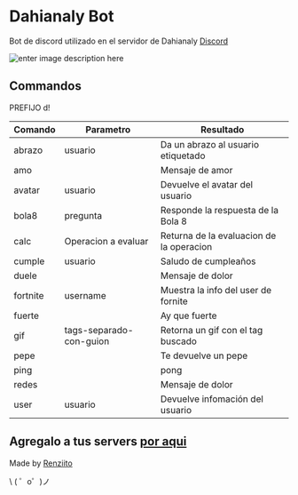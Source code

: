 
Dahianaly Bot
=================

Bot de discord utilizado en el servidor de Dahianaly [Discord](https://discord.gg/VeMNkbK)

![enter image description here](https://cdn.glitch.com/b9b41fa0-8db5-4aa1-a643-fffac74a54f3/comision_040404.png?v=1563908296408)

Commandos
------------
PREFIJO  d!

|**Comando**|**Parametro**  |**Resultado** |
|--|--|--|
|abrazo | usuario | Da un abrazo al usuario etiquetado|
| amo |  | Mensaje de amor |
|avatar | usuario | Devuelve el avatar del usuario |
|bola8 | pregunta | Responde la respuesta de la Bola 8 |
|calc | Operacion a evaluar | Returna de la evaluacion de la operacion |
|cumple | usuario | Saludo de cumpleaños |
| duele |  | Mensaje de dolor |
|fortnite | username | Muestra la info del user de fornite |
| fuerte |  | Ay que fuerte |
|gif | tags-separado-con-guion | Retorna un gif con el tag buscado |
|pepe  |  |Te devuelve un pepe |
|ping  |  |pong |
| redes |  | Mensaje de dolor |
|user | usuario | Devuelve infomación del usuario |


Agregalo a tus servers [por aqui](https://discordapp.com/oauth2/authorize?&client_id=603014898469044226&scope=bot&permissions=523328)
-------------------



Made by [Renziito](mailto:sepia.aki@gmail.com)

\ ( ゜o゜)ノ
